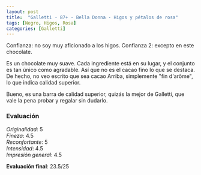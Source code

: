 ```yaml
---
layout: post
title:  "Galletti - 87+ - Bella Donna - Higos y pétalos de rosa"
tags: [Negro, Higos, Rosa] 
categories: [Galletti]
---
```


Confianza: no soy muy aficionado a los higos.
Confianza 2: excepto en este chocolate.

Es un chocolate muy suave. Cada ingrediente está en su lugar, y el conjunto es tan único como agradable.
Así que no es el cacao fino lo que se destaca. De hecho, no veo escrito que sea cacao Arriba, simplemente "fin d'arôme", lo que indica calidad superior.

Bueno, es una barra de calidad superior, quizás la mejor de Galletti, que vale la pena probar y regalar sin dudarlo.



### Evaluación

_Originalidad_: 5  
_Fineza_: 4.5  
_Reconfortante_: 5  
_Intensidad_: 4.5  
_Impresión general_: 4.5

**Evaluación final**: 23.5/25
